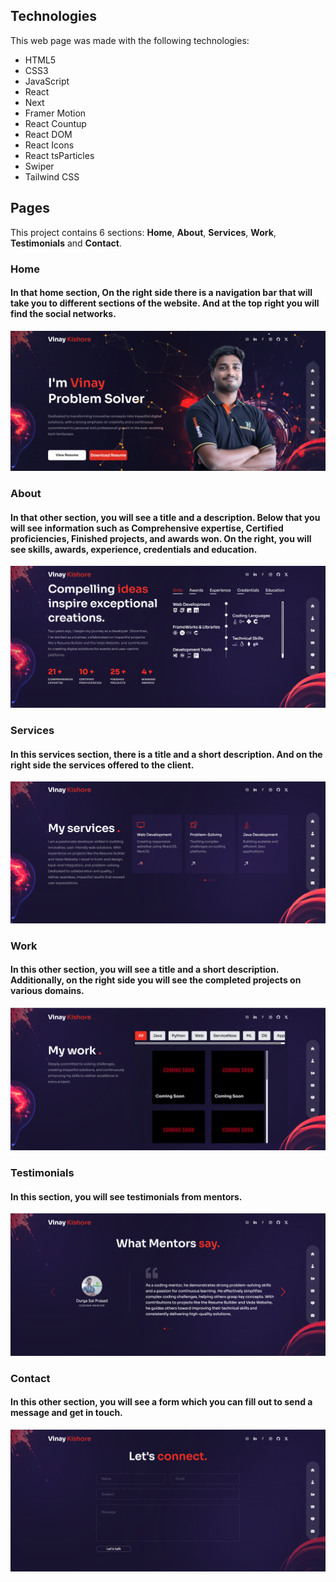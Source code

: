 
## Technologies
This web page was made with the following technologies:
- HTML5
- CSS3
- JavaScript
- React
- Next
- Framer Motion
- React Countup
- React DOM
- React Icons
- React tsParticles
- Swiper
- Tailwind CSS

## Pages
This project contains 6 sections: **Home**, **About**, **Services**, **Work**, **Testimonials** and **Contact**.

### Home
#### In that home section, On the right side there is a navigation bar that will take you to different sections of the website. And at the top right you will find the social networks.
![preview home](public/home-preview.png)
 
### About
#### In that other section, you will see a title and a description. Below that you will see information such as Comprehensive expertise, Certified proficiencies, Finished projects, and awards won. On the right, you will see skills, awards, experience, credentials and education.
![preview about](public/about-preview.png)

### Services
#### In this services section, there is a title and a short description. And on the right side the services offered to the client.
![preview services](public/services-preview.png)

### Work
#### In this other section, you will see a title and a short description. Additionally, on the right side you will see the completed projects on various domains.
![preview work](public/work-preview.png)

### Testimonials
#### In this section, you will see testimonials from mentors.
![preview testimonials](public/testimonials-preview.png)

### Contact
#### In this other section, you will see a form which you can fill out to send a message and get in touch.
![preview contact](public/contact-preview.png)

